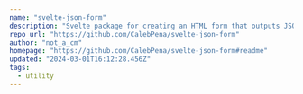 ```yaml
---
name: "svelte-json-form"
description: "Svelte package for creating an HTML form that outputs JSON."
repo_url: "https://github.com/CalebPena/svelte-json-form"
author: "not_a_cm"
homepage: "https://github.com/CalebPena/svelte-json-form#readme"
updated: "2024-03-01T16:12:28.456Z"
tags: 
  - utility
---
```

